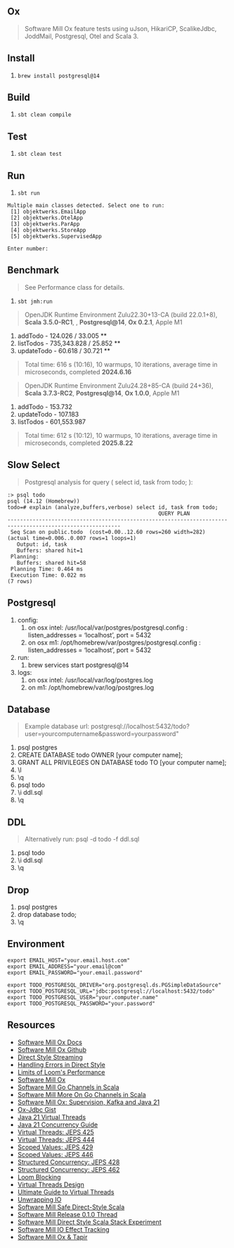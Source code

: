 Ox
--
>Software Mill Ox feature tests using uJson, HikariCP, ScalikeJdbc, JoddMail, Postgresql, Otel and Scala 3.

Install
-------
1. ```brew install postgresql@14```

Build
-----
1. ```sbt clean compile```

Test
----
1. ```sbt clean test```

Run
---
1. ```sbt run```
```
Multiple main classes detected. Select one to run:
 [1] objektwerks.EmailApp
 [2] objektwerks.OtelApp
 [3] objektwerks.ParApp
 [4] objektwerks.StoreApp
 [5] objektwerks.SupervisedApp

Enter number: 
```

Benchmark
---------
>See Performance class for details.
1. ```sbt jmh:run```

>OpenJDK Runtime Environment Zulu22.30+13-CA (build 22.0.1+8), **Scala 3.5.0-RC1**, , **Postgresql@14**, **Ox 0.2.1**, Apple M1
1. addTodo - 124.026 / 33.005 **
2. listTodos - 735,343.828 / 25.852 **
3. updateTodo - 60.618 / 30.721 **
>Total time: 616 s (10:16), 10 warmups, 10 iterations, average time in microseconds, completed **2024.6.16**

>OpenJDK Runtime Environment Zulu24.28+85-CA (build 24+36), **Scala 3.7.3-RC2**, **Postgresql@14**, **Ox 1.0.0**, Apple M1
1. addTodo - 153.732
2. updateTodo - 107.183
3. listTodos - 601,553.987
>Total time: 612 s (10:12), 10 warmups, 10 iterations, average time in microseconds, completed **2025.8.22**

Slow Select
-----------
>Postgresql analysis for query ( select id, task from todo; ):
```
:> psql todo
psql (14.12 (Homebrew))
todo=# explain (analyze,buffers,verbose) select id, task from todo;
                                                QUERY PLAN
----------------------------------------------------------------------------------------------------------
 Seq Scan on public.todo  (cost=0.00..12.60 rows=260 width=282) (actual time=0.006..0.007 rows=1 loops=1)
   Output: id, task
   Buffers: shared hit=1
 Planning:
   Buffers: shared hit=58
 Planning Time: 0.464 ms
 Execution Time: 0.022 ms
(7 rows)
```

Postgresql
----------
1. config:
    1. on osx intel: /usr/local/var/postgres/postgresql.config : listen_addresses = ‘localhost’, port = 5432
    2. on osx m1: /opt/homebrew/var/postgres/postgresql.config : listen_addresses = ‘localhost’, port = 5432
2. run:
    1. brew services start postgresql@14
3. logs:
    1. on osx intel: /usr/local/var/log/postgres.log
    2. on m1: /opt/homebrew/var/log/postgres.log

Database
--------
>Example database url: postgresql://localhost:5432/todo?user=yourcomputername&password=yourpassword"
1. psql postgres
2. CREATE DATABASE todo OWNER [your computer name];
3. GRANT ALL PRIVILEGES ON DATABASE todo TO [your computer name];
4. \l
5. \q
6. psql todo
7. \i ddl.sql
8. \q

DDL
---
>Alternatively run: psql -d todo -f ddl.sql
1. psql todo
2. \i ddl.sql
3. \q

Drop
----
1. psql postgres
2. drop database todo;
3. \q

Environment
-----------
```
export EMAIL_HOST="your.email.host.com"
export EMAIL_ADDRESS="your.email@com"
export EMAIL_PASSWORD="your.email.password"

export TODO_POSTGRESQL_DRIVER="org.postgresql.ds.PGSimpleDataSource"
export TODO_POSTGRESQL_URL="jdbc:postgresql://localhost:5432/todo"
export TODO_POSTGRESQL_USER="your.computer.name"
export TODO_POSTGRESQL_PASSWORD="your.password"
```

Resources
---------
* [Software Mill Ox Docs](https://ox.softwaremill.com/latest/)
* [Software Mill Ox Github](https://github.com/softwaremill/ox/)
* [Direct Style Streaming](https://softwaremill.com/direct-style-concurrent-streaming/)
* [Handling Errors in Direct Style](https://softwaremill.com/handling-errors-in-direct-style-scala/)
* [Limits of Loom's Performance](https://softwaremill.com/limits-of-looms-performance/)
* [Software Mill Ox](https://softwaremill.com/prototype-loom-based-concurrency-api-for-scala/)
* [Software Mill Go Channels in Scala](https://softwaremill.com/go-like-channels-using-project-loom-and-scala/)
* [Software Mill More On Go Channels in Scala](https://softwaremill.com/go-like-channels-in-scala-receive-send-and-default-clauses/)
* [Software Mill Ox: Supervision, Kafka and Java 21](https://softwaremill.com/supervision-kafka-and-java-21-whats-new-in-ox/)
* [Ox-Jdbc Gist](https://gist.github.com/lbialy/320b28dba6575cef3af8173e390abe54)
* [Java 21 Virtual Threads](https://www.youtube.com/watch?v=5E0LU85EnTI)
* [Java 21 Concurrency Guide](https://docs.oracle.com/en/java/javase/21/core/concurrency.html#GUID-59C16A2D-57CE-4C83-9D6F-91A48E01E3C6)
* [Virtual Threads: JEPS 425](https://openjdk.org/jeps/425)
* [Virtual Threads: JEPS 444](https://openjdk.org/jeps/444)
* [Scoped Values: JEPS 429](https://openjdk.org/jeps/429)
* [Scoped Values: JEPS 446](https://openjdk.org/jeps/446)
* [Structured Concurrency: JEPS 428](https://openjdk.org/jeps/428)
* [Structured Concurrency: JEPS 462](https://openjdk.org/jeps/462)
* [Loom Blocking](https://softwaremill.com/what-is-blocking-in-loom/)
* [Virtual Threads Design](https://blogs.oracle.com/javamagazine/post/java-virtual-threads)
* [Ultimate Guide to Virtual Threads](https://blog.rockthejvm.com/ultimate-guide-to-java-virtual-threads/)
* [Unwrapping IO](https://www.youtube.com/watch?v=qR_Od7qbacs)
* [Software Mill Safe Direct-Style Scala](https://softwaremill.com/safe-direct-style-scala-ox-0-1-0-released/)
* [Software Mill Release 0.1.0 Thread](https://www.reddit.com/r/scala/comments/1cdfaki/safe_directstyle_scala_ox_010_released/)
* [Software Mill Direct Style Scala Stack Experiment](https://www.youtube.com/watch?v=C3j4AsFcxmM)
* [Software Mill IO Effect Tracking](https://softwaremill.com/io-effect-tracking-using-ox/)
* [Software Mill Ox & Tapir](https://softwaremill.com/websocket-chat-using-structured-concurrency-ox-and-tapir/)
